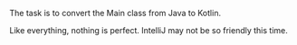 The task is to convert the Main class from Java to Kotlin.

Like everything, nothing is perfect. IntelliJ may not be so friendly this time.